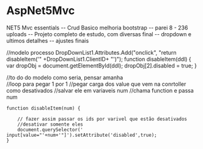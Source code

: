 # AspNet5Mvc
NET5 Mvc essentials
-- Crud Basico melhoria bootstrap
-- parei 8 -  236 uploads
-- Projeto completo de estudo, com diversas final
-- dropdown e ultimos detalhes
-- ajustes finais



//modelo processo
	DropDownList1.Attributes.Add("onclick", "return disableItem('" +DropDownList1.ClientID+ "')");
	function disableItem(ddl) { 
		var dropObj = document.getElementById(ddl); 
			dropObj[2].disabled = true; }

	
  
//to do do modelo como seria, pensar amanha  
	//loop para pegar 1 por 1
	//pegar carga dos value que vem na conrtoller como desativados
	//salvar ele em variaveis num
	//chama function e passa num
  
	function disableItem(num) {
			
		// fazer assim passar os ids por varivel que estão desativados 
		//desativar somente eles
		document.querySelector(' input[value="'+num+'"]').setAttribute('disabled',true);
	}
	
